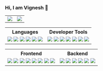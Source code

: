 ### Hi, I am Vignesh 👋

<table>
    <tr>
        <td><img src="https://github-profile-summary-cards.vercel.app/api/cards/profile-details?username=vigneshrajj&theme=monokai"></td>
        <td><img src="https://github-profile-summary-cards.vercel.app/api/cards/repos-per-language?username=vigneshrajj&theme=monokai"></td>
    </tr>
</table>

<table style="width:100%;">
  <tr>
    <th>Languages</th>
    <th>Developer Tools</th>
  </tr>
  <tr>
    <td>
      <img src="https://img.shields.io/static/v1?label=&labelColor=505050&message=Javascript&color=f0db4f&style=for-the-badge&logo=javascript&logoColor=f0db4f" />
<img src="https://img.shields.io/static/v1?label=&labelColor=505050&message=Typescript&color=3178C6&style=for-the-badge&logo=typescript" />
      <img src="https://img.shields.io/static/v1?label=&labelColor=505050&message=HTML5&color=e34c26&style=for-the-badge&logo=html5" />
      <img src="https://img.shields.io/static/v1?label=&labelColor=505050&message=CSS3&color=2965f1&style=for-the-badge&logo=css3&logoColor=2965f1" />
		<img src="https://img.shields.io/static/v1?label=&labelColor=505050&message=SASS&color=cc6699&style=for-the-badge&logo=sass&logoColor=cc6699" />
      <img src="https://img.shields.io/static/v1?label=&labelColor=505050&message=Bash&color=4EAA25&style=for-the-badge&logo=gnu-bash" />
    </td>
    <td>
      <img src="https://img.shields.io/static/v1?label=&labelColor=505050&message=Git&color=F05032&style=for-the-badge&logo=git" />
		<img src="https://img.shields.io/static/v1?label=&labelColor=505050&message=Github&color=181717&style=for-the-badge&logo=github" />
		<img src="https://img.shields.io/static/v1?label=&labelColor=505050&message=Gitlab&color=fca121&style=for-the-badge&logo=gitlab" />
      <img src="https://img.shields.io/static/v1?label=&labelColor=505050&message=NPM&color=CB3837&style=for-the-badge&logo=npm" />
      <img src="https://img.shields.io/static/v1?label=&labelColor=505050&message=Netlify&color=00C7B7&style=for-the-badge&logo=netlify" />
		<img src="https://img.shields.io/static/v1?label=&labelColor=505050&message=Heroku&color=430098&style=for-the-badge&logo=heroku" />
      <img src="https://img.shields.io/static/v1?label=&labelColor=505050&message=Postman&color=FF6C37&style=for-the-badge&logo=postman&logoColor=FF6C37" />
    </td>
  </tr>
  
</table>

<table>
     <tr>
    <th>Frontend</th>
    <th>Backend</th>
  </tr>
  <tr>
    <td>
      <img src="https://img.shields.io/static/v1?label=&labelColor=505050&message=React&color=61DAFB&style=for-the-badge&logo=react" />
      <img src="https://img.shields.io/static/v1?label=&labelColor=505050&message=Vue.js&color=4FC08D&style=for-the-badge&logo=vue.js" />
		<img src="https://img.shields.io/static/v1?label=&labelColor=505050&message=Redux&color=764abc&style=for-the-badge&logo=redux" />
		<img src="https://img.shields.io/static/v1?label=&labelColor=505050&message=Firebase&color=ffca28&style=for-the-badge&logo=firebase" />
      <img src="https://img.shields.io/static/v1?label=&labelColor=505050&message=Material-UI&color=0081CB&style=for-the-badge&logo=material-ui" />
      <img src="https://img.shields.io/static/v1?label=&labelColor=505050&message=Ant%20Design&color=0170FE&style=for-the-badge&logo=ant-design" />
		<img src="https://img.shields.io/static/v1?label=&labelColor=505050&message=Tailwind%20CSS&color=06B6D4&style=for-the-badge&logo=tailwind-css" />
      <img src="https://img.shields.io/static/v1?label=&labelColor=505050&message=Styled-Components&color=DB7093&style=for-the-badge&logo=styled-components" />
          </td>
    <td>
      <img src="https://img.shields.io/static/v1?label=&labelColor=505050&message=Node.js&color=339933&style=for-the-badge&logo=node.js" />
      <img src="https://img.shields.io/static/v1?label=&labelColor=505050&message=Express&color=000000&style=for-the-badge&logo=express" />
      <img src="https://img.shields.io/static/v1?label=&labelColor=505050&message=MongoDB&color=47A248&style=for-the-badge&logo=mongodb" />
      <img src="https://img.shields.io/static/v1?label=&labelColor=505050&message=MySQL&color=4479A1&style=for-the-badge&logo=mysql" />
		<img src="https://img.shields.io/static/v1?label=&labelColor=505050&message=JWT&color=000000&style=for-the-badge&logo=json-web-tokens" />
      <img src="https://img.shields.io/static/v1?label=&labelColor=505050&message=Linux&color=FCC624&style=for-the-badge&logo=linux" />
    </td>
  </tr>
</table>
